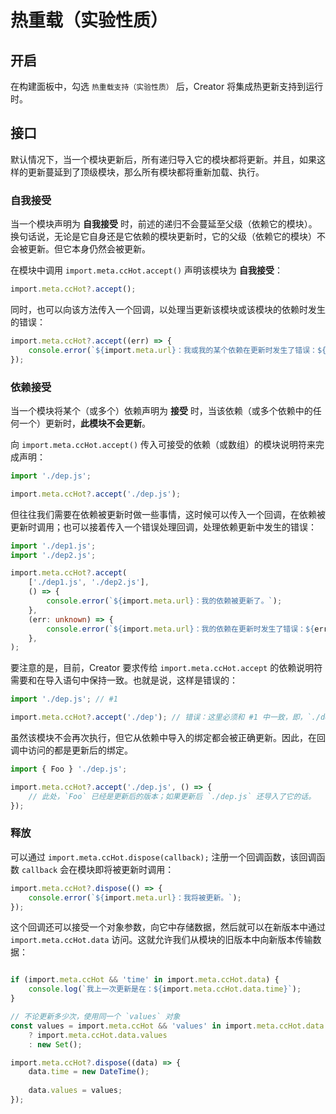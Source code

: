 # 热重载（实验性质）

## 开启

在构建面板中，勾选 `热重载支持（实验性质）` 后，Creator 将集成热更新支持到运行时。

## 接口

默认情况下，当一个模块更新后，所有递归导入它的模块都将更新。并且，如果这样的更新蔓延到了顶级模块，那么所有模块都将重新加载、执行。

### 自我接受

当一个模块声明为 **自我接受** 时，前述的递归不会蔓延至父级（依赖它的模块）。换句话说，无论是它自身还是它依赖的模块更新时，它的父级（依赖它的模块）不会被更新。但它本身仍然会被更新。

在模块中调用 `import.meta.ccHot.accept()` 声明该模块为 **自我接受**：

```ts
import.meta.ccHot?.accept();
```

同时，也可以向该方法传入一个回调，以处理当更新该模块或该模块的依赖时发生的错误：

```ts
import.meta.ccHot?.accept((err) => {
    console.error(`${import.meta.url}：我或我的某个依赖在更新时发生了错误：${err}`);
});
```

### 依赖接受

当一个模块将某个（或多个）依赖声明为 **接受** 时，当该依赖（或多个依赖中的任何一个）更新时，**此模块不会更新**。

向 `import.meta.ccHot.accept()` 传入可接受的依赖（或数组）的模块说明符来完成声明：

```ts
import './dep.js';

import.meta.ccHot?.accept('./dep.js');
```

但往往我们需要在依赖被更新时做一些事情，这时候可以传入一个回调，在依赖被更新时调用；也可以接着传入一个错误处理回调，处理依赖更新中发生的错误：

```ts
import './dep1.js';
import './dep2.js';

import.meta.ccHot?.accept(
    ['./dep1.js', './dep2.js'],
    () => {
        console.error(`${import.meta.url}：我的依赖被更新了。`);
    },
    (err: unknown) => {
        console.error(`${import.meta.url}：我的依赖在更新时发生了错误：${err}`);
    },
);
```

要注意的是，目前，Creator 要求传给 `import.meta.ccHot.accept` 的依赖说明符需要和在导入语句中保持一致。也就是说，这样是错误的：

```ts
import './dep.js'; // #1

import.meta.ccHot?.accept('./dep'); // 错误：这里必须和 #1 中一致，即，`./dep.js`
```

虽然该模块不会再次执行，但它从依赖中导入的绑定都会被正确更新。因此，在回调中访问的都是更新后的绑定。

```ts
import { Foo } './dep.js';

import.meta.ccHot?.accept('./dep.js', () => {
    // 此处，`Foo` 已经是更新后的版本；如果更新后 `./dep.js` 还导入了它的话。
});
```

### 释放

可以通过 `import.meta.ccHot.dispose(callback);` 注册一个回调函数，该回调函数 `callback` 会在模块即将被更新时调用：

```ts
import.meta.ccHot?.dispose(() => {
    console.error(`${import.meta.url}：我将被更新。`);
});
```

这个回调还可以接受一个对象参数，向它中存储数据，然后就可以在新版本中通过 `import.meta.ccHot.data` 访问。这就允许我们从模块的旧版本中向新版本传输数据：

```ts

if (import.meta.ccHot && 'time' in import.meta.ccHot.data) {
    console.log(`我上一次更新是在：${import.meta.ccHot.data.time}`);
}

// 不论更新多少次，使用同一个 `values` 对象
const values = import.meta.ccHot && 'values' in import.meta.ccHot.data
    ? import.meta.ccHot.data.values
    : new Set();

import.meta.ccHot?.dispose((data) => {
    data.time = new DateTime();
    
    data.values = values;
});
```

